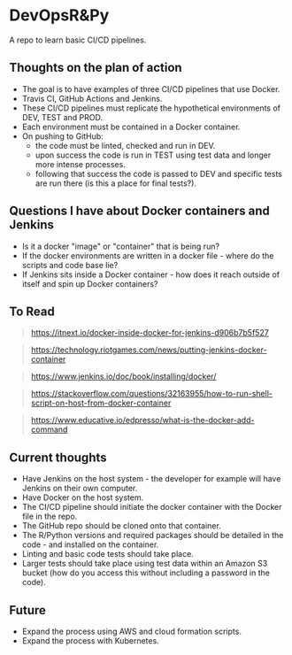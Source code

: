 # DevOpsR&Py
A repo to learn basic CI/CD pipelines.

## Thoughts on the plan of action
* The goal is to have examples of three CI/CD pipelines that use Docker.
* Travis CI, GitHub Actions and Jenkins.
* These CI/CD pipelines must replicate the hypothetical environments of DEV, TEST and PROD.
* Each environment must be contained in a Docker container.
* On pushing to GitHub: 
    - the code must be linted, checked and run in DEV.
    - upon success the code is run in TEST using test data and longer more intense processes.
    - following that success the code is passed to DEV and specific tests are run there (is this a place for final tests?).
    
## Questions I have about Docker containers and Jenkins
* Is it a docker "image" or "container" that is being run?
* If the docker environments are written in a docker file - where do the scripts and code base lie?
* If Jenkins sits inside a Docker container - how does it reach outside of itself and spin up Docker containers?

## To Read
> https://itnext.io/docker-inside-docker-for-jenkins-d906b7b5f527

> https://technology.riotgames.com/news/putting-jenkins-docker-container

> https://www.jenkins.io/doc/book/installing/docker/

> https://stackoverflow.com/questions/32163955/how-to-run-shell-script-on-host-from-docker-container

> https://www.educative.io/edpresso/what-is-the-docker-add-command

## Current thoughts
* Have Jenkins on the host system - the developer for example will have Jenkins on their own computer.
* Have Docker on the host system.
* The CI/CD pipeline should initiate the docker container with the Docker file in the repo.
* The GitHub repo should be cloned onto that container.
* The R/Python versions and required packages should be detailed in the code - and installed on the container.
* Linting and basic code tests should take place.
* Larger tests should take place using test data within an Amazon S3 bucket (how do you access this without including a password in the code).

## Future
* Expand the process using AWS and cloud formation scripts.
* Expand the process with Kubernetes.
